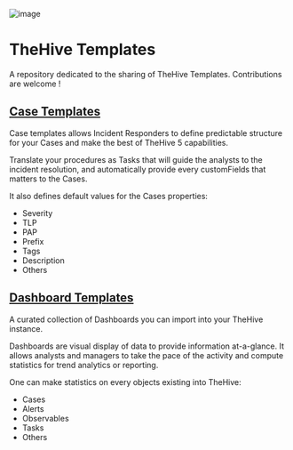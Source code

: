![image](https://user-images.githubusercontent.com/32546144/170095170-b9c162d7-3281-42c1-bf6a-9381ce2ed5d6.png)


# TheHive Templates

A repository dedicated to the sharing of TheHive Templates. Contributions are welcome !


## [Case Templates](./Case%20Templates/README.md)

Case templates allows Incident Responders to define predictable structure for your Cases and make the best of TheHive 5 capabilities. 

Translate your procedures as Tasks that will guide the analysts to the incident resolution, and automatically provide every customFields that matters to the Cases.

It also defines default values for the Cases properties:
- Severity
- TLP
- PAP
- Prefix
- Tags
- Description
- Others



## [Dashboard Templates](./Dashboard%20Templates/README.md)

A curated collection of Dashboards you can import into your TheHive instance. 

Dashboards are visual display of data to provide information at-a-glance. 
It allows analysts and managers to take the pace of the activity and compute statistics for trend analytics or reporting.

One can make statistics on every objects existing into TheHive:
- Cases
- Alerts
- Observables
- Tasks
- Others
